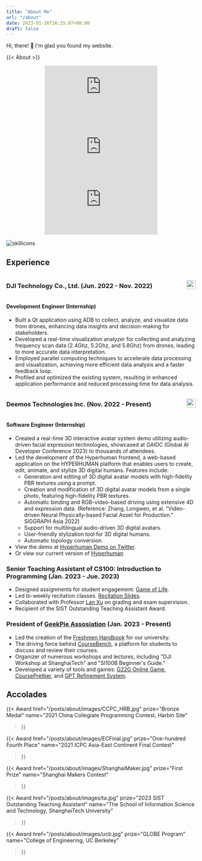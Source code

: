 ```yaml
---
title: "About Me"
url: "/about"
date: 2023-01-26T16:25:07+08:00
draft: false
---
```


Hi, there! 👋 I'm glad you found my website.

{{< About >}}

<div style="display:flex; justify-content: space-evenly; flex-wrap: wrap;">
<iframe
    src="https://github-readme-stats-one-bice.vercel.app/api?username=clarivy&theme=transparent&show_icons=true&include_all_commits=true&role=OWNER,ORGANIZATION_MEMBER&count_private=true&line_height=29"
    style="border: 0;overflow: hidden;"
    >
</iframe>
<iframe
    src="https://github-readme-stats.vercel.app/api/top-langs/?username=clarivy&theme=transparent&layout=compact&langs_count=6&include_all_commits=true&role=OWNER,ORGANIZATION_MEMBER&include_orgs=true"
    style="border: 0;overflow: hidden;"
    >
</iframe>
</div>

<div style="display:flex; justify-content: space-evenly; flex-wrap: wrap;">
<iframe
    src="https://github-readme-streak-stats.herokuapp.com/?user=clarivy&hide_border=true&background=EBEBEB00&theme=tokyonight&mode=weekly"
    style="border: 0;"
    >
    </iframe>
</div>

![skillicons](https://skillicons.dev/icons?i=cpp,py,pytorch,qt,cmake,git,github,linux,md,matlab,react,regex,vim,vite,vscode,vue,nextjs,nodejs,fastapi,docker,d3,js,ts,html,css,arduino,blender,c,webpack,visualstudio)

## Experience

<div style="display:flex; justify-content: space-between;align-items: center;">
<h3>
DJI Technology Co., Ltd. (Jun. 2022 - Nov. 2022)
</h3>
<img src="/posts/about/images/dji.svg" style="height:24px;margin:0;">
</img>
</div>

#### Development Engineer (Internship)

- Built a Qt application using ADB to collect, analyze, and visualize data from drones, enhancing data insights and decision-making for stakeholders.
- Developed a real-time visualization analyzer for collecting and analyzing frequency scan data (2.4Ghz, 5.2Ghz, and 5.8Ghz) from drones, leading to more accurate data interpretation.
- Employed parallel computing techniques to accelerate data processing and visualization, achieving more efficient data analysis and a faster feedback loop.
- Profiled and optimized the existing system, resulting in enhanced application performance and reduced processing time for data analysis.


<div style="display:flex; justify-content: space-between;align-items: center;">
<h3>
Deemos Technologies Inc. (Nov. 2022 - Present)
</h3>
<img src="/posts/about/images/deemos-dark.png" style="height:24px;margin:0;">
</img>
</div>

#### Software Engineer (Internship)

- Created a real-time 3D interactive avatar system demo utilizing audio-driven facial expression technologies, showcased at GAIDC (Global AI Developer Conference 2023) to thousands of attendees.
- Led the development of the Hyperhuman frontend, a web-based application on the HYPERHUMAN platform that enables users to create, edit, animate, and stylize 3D digital humans. Features include:
  - Generation and editing of 3D digital avatar models with high-fidelity PBR textures using a prompt.
  - Creation and modification of 3D digital avatar models from a single photo, featuring high-fidelity PBR textures.
  - Automatic binding and RGB-video-based driving using extensive 4D and expression data. (Reference: Zhang, Longwen, et al. "Video-driven Neural Physically-based Facial Asset for Production." SIGGRAPH Asia 2022)
  - Support for multilingual audio-driven 3D digital avatars.
  - User-friendly stylization tool for 3D digital humans.
  - Automatic topology conversion.
- View the demo at [Hyperhuman Demo on Twitter](https://twitter.com/DeemosTech/status/1629871131816775681).
- Or view our current version of [Hyperhuman](https://hyperhuman.deemos.com/)


### Senior Teaching Assistant of CS100: Introduction to Programming (Jan. 2023 - Jue. 2023)

- Designed assignments for student engagement: [Game of Life](https://github.com/Clarivy/GameOfLife-Homework).
- Led bi-weekly recitation classes. [Recitation Slides](https://github.com/GKxxQAQ/CS100-recitations-spring2023).
- Collaborated with Professor [Lan Xu](https://www.xu-lan.com/) on grading and exam supervision.
- Recipient of the SIST Outstanding Teaching Assistant Award.

### President of [GeekPie Assosiation](https://github.com/ShanghaitechGeekPie/) (Jan. 2023 - Present)

- Led the creation of the [Freshmen Handbook](https://github.com/ShanghaitechGeekPie/fresh) for our university.
- The driving force behind [CourseBench](https://github.com/ShanghaitechGeekPie/coursebench-frontend), a platform for students to discuss and review their courses.
- Organizer of numerous workshops and lectures, including "DJI Workshop at ShanghaiTech" and "SI100B Beginner's Guide."
- Developed a variety of tools and games: [G22G Online Game](https://github.com/ShanghaitechGeekPie/g22g-frontend), [CoursePrettier](https://github.com/Clarivy/CoursePrettier-frontend), and [GPT Refinement System](https://github.com/Clarivy/CourseBench_GPTWorker/).

## Accolades

{{< Award 
    href="/posts/about/images/CCPC_HRB.jpg"
    prize="Bronze Medal"
    name="2021 China Collegiate Programming Contest, Harbin Site"
>}}

{{< Award 
    href="/posts/about/images/ECFinal.jpg"
    prize="One-hundred Fourth Place"
    name="2021 ICPC Asia-East Continent Final Contest"
>}}

{{< Award 
    href="/posts/about/images/ShanghaiMaker.jpg"
    prize="First Prize"
    name="Shanghai Makers Contest"
>}}

{{< Award 
    href="/posts/about/images/ta.jpg"
    prize="2023 SIST Outstanding Teaching Assistant"
    name="The School of Information Science and Technology, ShanghaiTech University"
>}}

{{< Award 
    href="/posts/about/images/ucb.jpg"
    prize="GLOBE Program"
    name="College of Engineering, UC Berkeley"
>}}